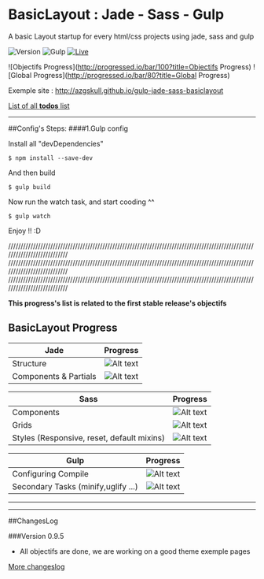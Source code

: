 # BasicLayout : Jade - Sass - Gulp
A basic Layout startup for every html/css projects using jade, sass and gulp

![Version](https://img.shields.io/badge/BasicLayout-v0.9.5-green.svg)
![Gulp](https://img.shields.io/badge/Gulp-3.9.1-cf4646.svg)
[![Live](https://img.shields.io/badge/Live-exemple-lightgrey.svg)](http://azgskull.github.io/gulp-jade-sass-basiclayout)


![Objectifs Progress](http://progressed.io/bar/100?title=Objectifs Progress)
![Global Progress](http://progressed.io/bar/80?title=Global Progress)


Exemple site :
http://azgskull.github.io/gulp-jade-sass-basiclayout

[List of all **todos** list](notes/todo.md)

___

##Config's Steps:
####1.Gulp config

Install all "devDependencies"
```
$ npm install --save-dev
```

And then build
```
$ gulp build
```

Now run the watch task, and start cooding ^^
```
$ gulp watch
```
Enjoy !! :D


///////////////////////////////////////////////////////////////////////////////////////////////////////////////////////////
///////////////////////////////////////////////////////////////////////////////////////////////////////////////////////////
///////////////////////////////////////////////////////////////////////////////////////////////////////////////////////////

**This progress's list is related to the first stable release's objectifs**

## BasicLayout Progress
|   Jade                          |   Progress                                            |
| --------------------------------|:-----------------------------------------------------:|
| Structure                       |   ![Alt text](http://progressed.io/bar/100?title=done) |
| Components  & Partials          |   ![Alt text](http://progressed.io/bar/100?title=done) |

|  Sass                                           |  Progress                                             |
| ------------------------------------------------|:-----------------------------------------------------:|
| Components                                      |   ![Alt text](http://progressed.io/bar/100?title=done) |
| Grids                                           |   ![Alt text](http://progressed.io/bar/100?title=done)|
| Styles (Responsive, reset, default mixins)      |   ![Alt text](http://progressed.io/bar/100?title=done) |

|  Gulp                                           |  Progress                                             |
| ------------------------------------------------|:-----------------------------------------------------:|
| Configuring Compile                             |   ![Alt text](http://progressed.io/bar/100?title=done) |
| Secondary Tasks (minify,uglify ...)             |   ![Alt text](http://progressed.io/bar/100?title=done)|




_____________
_____________
##ChangesLog

###Version 0.9.5
* All objectifs are done, we are working on a good theme exemple pages

[More changeslog](notes/changeslog.md)
